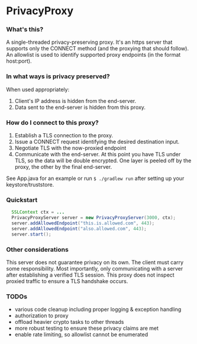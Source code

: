 # PrivacyProxy 

### What's this?
A single-threaded privacy-preserving proxy. It's an https server that supports only the CONNECT method (and the proxying that should follow). An allowlist is used to identify supported proxy endpoints (in the format host:port).

### In what ways is privacy preserved?
When used appropriately:
1. Client's IP address is hidden from the end-server.
2. Data sent to the end-server is hidden from this proxy.

### How do I connect to this proxy?
1. Establish a TLS connection to the proxy.
2. Issue a CONNECT request identifying the desired destination input.
3. Negotiate TLS with the now-proxied endpoint 
4. Communicate with the end-server. At this point you have TLS under TLS, so the data will be double encrypted. One layer is peeled off by the proxy, the other by the final end-server.
 
See App.java for an example or run `$ ./gradlew run` after setting up your keystore/truststore.

### Quickstart
```java
  SSLContext ctx = ...
  PrivacyProxyServer server = new PrivacyProxyServer(3000, ctx);
  server.addAllowedEndpoint("this.is.allowed.com", 443);
  server.addAllowedEndpoint("also.allowed.com", 443);
  server.start();
``` 

### Other considerations
This server does not guarantee privacy on its own. The client must carry some responsibility. Most importantly, only communicating with a server after establishing a verified TLS session. This proxy does not inspect proxied traffic to ensure a TLS handshake occurs.


### TODOs 
- various code cleanup including proper logging & exception handling
- authorization to proxy
- offload heavier crypto tasks to other threads
- more robust testing to ensure these privacy claims are met
- enable rate limiting, so allowlist cannot be enumerated
